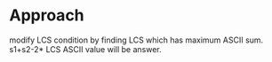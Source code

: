 # Approach
modify LCS condition by finding LCS which has maximum ASCII sum. s1+s2-2* LCS ASCII value will be answer.